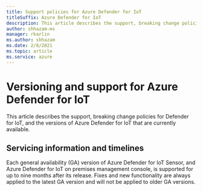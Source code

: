 ```yaml
---
title: Support policies for Azure Defender for IoT
titleSuffix: Azure Defender for IoT
description: This article describes the support, breaking change policies for Defender for IoT, and the versions of Azure Defender for IoT that are currently available. 
author: shhazam-ms
manager: rkarlin
ms.author: shhazam
ms.date: 2/8/2021
ms.topic: article
ms.service: azure
---
```


# Versioning and support for Azure Defender for IoT 

This article describes the support, breaking change policies for Defender for IoT, and the versions of Azure Defender for IoT that are currently available. 

## Servicing information and timelines 

Each general availability (GA) version of Azure Defender for IoT Sensor, and Azure Defender for IoT on premises management console, is supported for up to nine months after its release. Fixes and new functionality are always applied to the latest GA version and will not be applied to older GA versions.
 